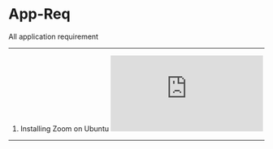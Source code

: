 # App-Req
All application requirement
***
1. Installing Zoom on Ubuntu ![[read]](https://github.com/syaifulahdan/App-Req/blob/main/Standar-App/zoom-ubuntu-20-04.md)

***


